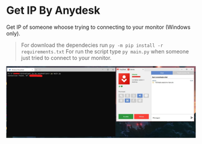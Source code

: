 # Get IP By Anydesk
Get IP of someone whoose trying to connecting to your monitor (Windows only). 
>For download the dependecies run `py -m pip install -r requirements.txt`
>For run the script type  `py main.py` when someone just tried to connect to your monitor.

![Photo](md_screenshot.jpg)
